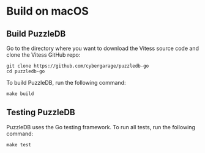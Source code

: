 # Build on macOS

## Build PuzzleDB

Go to the directory where you want to download the Vitess source code and clone the Vitess GitHub repo:

    git clone https://github.com/cybergarage/puzzledb-go
    cd puzzledb-go

To build PuzzleDB, run the following command:

    make build

## Testing PuzzleDB

PuzzleDB uses the Go testing framework. To run all tests, run the following command:

    make test
